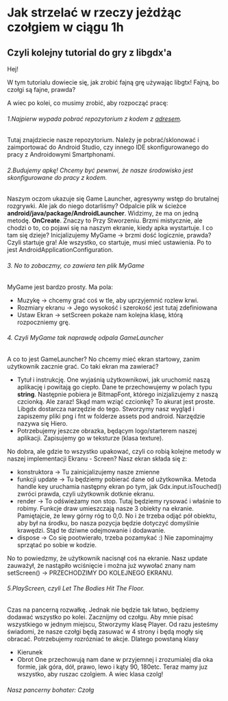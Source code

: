 # Jak strzelać w rzeczy jeżdżąc czołgiem w ciągu 1h
## Czyli kolejny tutorial do gry z libgdx'a

Hej! 

W tym tutorialu dowiecie się, jak zrobić fajną grę używając libgtx! Fajną, bo czołgi są fajne, prawda?

A wiec po kolei, co musimy zrobić, aby rozpocząć pracę:

###### 1.Najpierw wypada pobrać repozytorium z kodem z [adresem](https://github.com/gaijinx/hackaton).
Tutaj znajdziecie nasze repozytorium. Należy je pobrać/sklonować i zaimportować do Android Studio, 
czy innego IDE skonfigurowanego do pracy z Androidowymi Smartphonami.
###### 2.Budujemy apkę! Chcemy być pewnwi, że nasze środowisko jest skonfigurowane do pracy z kodem.
Naszym oczom ukazuje się Game Launcher, agresywny wstęp do brutalnej rozgrywki. Ale jak do niego dotarliśmy? 
Odpalcie plik w ścieżce **android/java/package/AndroidLauncher**. Widzimy, że ma on jedną metodę. **OnCreate**. 
Znaczy to Przy Stworzeniu. Brzmi mistycznie, ale chodzi o to, co pojawi się na naszym ekranie, kiedy apka wystartuje. I co tam się dzieje? Inicjalizujemy MyGame -> brzmi dość logicznie, prawda? Czyli startuje gra! Ale wszystko, co startuje, musi mieć ustawienia. Po to jest AndroidApplicationConfiguration.
###### 3. No to zobaczmy, co zawiera ten plik MyGame
MyGame jest bardzo prosty. Ma pola:
- Muzykę -> chcemy grać coś w tle, aby uprzyjemnić rozlew krwi.
- Rozmiary ekranu -> Jego wysokość i szerokość jest tutaj zdefiniowana
- Ustaw Ekran -> setScreen pokaże nam kolejna klasę, którą rozpoczniemy grę.
###### 4. Czyli MyGame tak naprawdę odpala GameLauncher
A co to jest GameLauncher?
No chcemy mieć ekran startowy, zanim użytkownik zacznie grać. Co taki ekran ma zawierać?
- Tytuł i instrukcję. One wyjaśnią użytkownikowi, jak uruchomić naszą aplikację i powitają go ciepło. Dane te przechowujemy w polach typu **string**. Następnie pobiera je BitmapFont, którego inizjalizujemy z naszą czcionką. Ale zaraz! Skąd mam wziąć czcionkę? To akurat jest proste. Libgdx dostarcza narzędzie do tego. Stworzymy nasz wygląd i zapiszemy pliki png i fnt w folderze assets pod android. Narzędzie nazywa się Hiero.
- Potrzebujemy jeszcze obrazka, będącym logo/starterem naszej aplikacji. Zapisujemy go w teksturze (klasa texture). 

No dobra, ale gdzie to wszystko upakować, czyli co robią kolejne metody w naszej implementacji Ekranu - Screen?
Nasz ekran składa się z:
- konstruktora -> Tu zainicjalizujemy nasze zmienne
- funkcji update -> Tu będziemy pobierać dane od użytkownika. Metoda handle key uruchamia następny ekran po tym, jak Gdx.input.isTouched() zwróci prawda, czyli użytkownik dotknie ekranu.
- render -> To odświeżamy non stop. Tutaj będziemy rysować i właśnie to robimy. Funkcje draw umieszczają nasze 3 obiekty na ekranie. Pamiętajcie, że lewy górny róg to 0,0. No i że trzeba odjąć pół obiektu, aby był na środku, bo nasza pozycja będzie dotyczyć domyślnie krawędzi. Stąd te dziwne odejmowanie i dodawanie.
- dispose -> Co się pootwierało, trzeba pozamykać :) Nie zapominajmy sprzątać po sobie w kodzie. 

No to powiedzmy, że użytkownik nacisnął coś na ekranie. Nasz update zauważył, że nastąpiło wciśnięcie i można już wywołać znany nam setScreen() -> PRZECHODZIMY DO KOLEJNEGO EKRANU. 

###### 5.PlayScreen, czyli Let The Bodies Hit The Floor.
Czas na pancerną rozwałkę. Jednak nie będzie tak łatwo, będziemy dodawać wszystko po kolei. Zacznijmy od czołgu. Aby mnie pisać wszystkiego w jednym miejscu, Stworzymy klasę Player. Od razu jesteśmy świadomi, że nasze czołgi będą zasuwać w 4 strony i będą mogły się obracać. Potrzebujemy rozrózniać te akcje. Dlatego powstaną klasy 
- Kierunek 
- Obrot
One przechowują nam dane w przyjemnej i zrozumialej dla oka formie, jak góra, dół, prawo, lewo i kąty 90, 180etc.
Teraz mamy juz wszystko, aby ruszac czolgiem. A wiec klasa czolg!

###### Nasz pancerny bohater: Czołg


